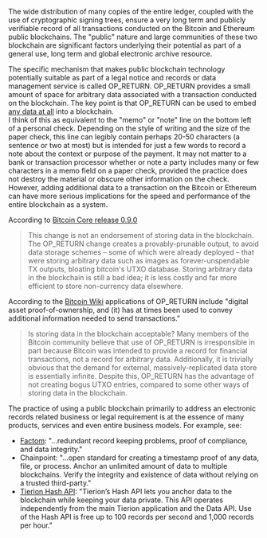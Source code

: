 The wide distribution of many copies of the entire ledger, coupled with the use of cryptographic signing trees, ensure a very long term and publicly verifiable record of all transactions conducted on the Bitcoin and Ethereum public blockchains.  The "public" nature and large communities of these two blockchain are significant factors underlying their potential as part of a general use, long term and global electronic archive resource.

The specific mechanism that makes public blockchain technology potentially suitable as part of a legal notice and records or data management service is called OP_RETURN.  OP_RETURN provides a small amount of space for arbitrary data associated with a transaction conducted on the blockchain.  The key point is that OP_RETURN can be used to embed [any data at all](https://21.co/learn/embedding-data-blockchain-op-return/#embedding-data-in-the-blockchain-with-op_return) into a blockchain.  
I think of this as equivalent to the "memo" or "note" line on the bottom left of a  personal check. Depending on the style of writing and the size of the paper check, this line can legibly contain perhaps 20-50 characters (a sentence or two at most) but is intended for just a few words to record a note about the context or purpose of the payment. It may not matter to a bank or transaction processor whether or note a party includes many or few characters in a memo field on a paper check, provided the practice does not destroy the material or obscure other information on the check. However, adding additional data to a transaction on the Bitcoin or Ethereum can have more serious implications for the speed and performance of the entire blockchain as a system.

According to [Bitcoin Core release 0.9.0](https://bitcoin.org/en/release/v0.9.0#opreturn-and-data-in-the-block-chain)

> This change is not an endorsement of storing data in the blockchain. The OP_RETURN change creates a provably-prunable output, to avoid data storage schemes – some of which were already deployed – that were storing arbitrary data such as images as forever-unspendable TX outputs, bloating bitcoin's UTXO database.
> Storing arbitrary data in the blockchain is still a bad idea; it is less costly and far more efficient to store non-currency data elsewhere.

According to the [Bitcoin Wiki](https://en.bitcoin.it/wiki/OP_RETURN) applications of OP_RETURN include "digital asset proof-of-ownership, and (it) has at times been used to convey additional information needed to send transactions."   

> Is storing data in the blockchain acceptable?
Many members of the Bitcoin community believe that use of OP_RETURN is irresponsible in part because Bitcoin was intended to provide a record for financial transactions, not a record for arbitrary data. Additionally, it is trivially obvious that the demand for external, massively-replicated data store is essentially infinite. Despite this, OP_RETURN has the advantage of not creating bogus UTXO entries, compared to some other ways of storing data in the blockchain.

The practice of using a public blockchain primarily to address an electronic records related business or legal requirement is at the essence of many products, services and even entire business models.  For example, see:
* [Factom](https://www.factom.com): "...redundant record keeping problems, proof of compliance, and data integrity." 
* Chainpoint: "...open standard for creating a timestamp proof of any data, file, or process.
Anchor an unlimited amount of data to multiple blockchains. Verify the integrity and existence of data without relying on a trusted third-party."
* [Tierion Hash API](https://tierion.com/docs/hashapi): "Tierion’s Hash API lets you anchor data to the blockchain while keeping your data private. This API operates independently from the main Tierion application and the Data API. Use of the Hash API is free up to 100 records per second and 1,000 records per hour."
